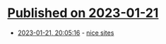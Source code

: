 # [Published on 2023-01-21](index.md)

* [2023-01-21, 20:05:16](https://lobste.rs/s/k7dz5z/nice_sites) - [nice sites](https://www2.bearblog.dev/non-annoying/)
